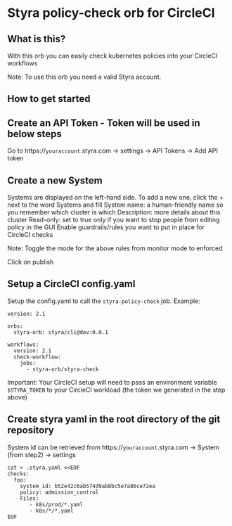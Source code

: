 # Styra policy-check orb for CircleCI

## What is this?
With this orb you can easily check kubernetes policies into your CircleCI workflows

Note: To use this orb you need a valid Styra account.

## How to get started

## Create an API Token - Token will be used in below steps
Go to https://`youraccount`.styra.com -> settings -> API Tokens ->  Add API token

## Create a new System

Systems are displayed on the left-hand side. To add a new one, click the + next to the word Systems and fill
System name: a human-friendly name so you remember which cluster is which
Description: more details about this cluster
Read-only: set to true only if you want to stop people from editing policy in the GUI
Enable guardrails/rules you want to put in place for CircleCI checks

Note: Toggle the mode for the above rules from monitor mode to enforced

Click on publish

## Setup a CircleCI config.yaml

Setup the config.yaml to call the `styra-policy-check` job.
Example:
```
version: 2.1

orbs:
  styra-orb: styra/cli@dev:0.0.1

workflows:
  version: 2.1
  check-workflow:
    jobs:
      - styra-orb/styra-check
```

Important: Your CircleCI setup will need to pass an environment variable `$STYRA_TOKEN` to your CircleCI workload (the token we generated in the step above)

## Create styra yaml in the root directory of the git repository

System id can be retrieved from https://`youraccount`.styra.com -> System (from step2) -> settings

```
cat > .styra.yaml <<EOF
checks:
  foo:
    system_id: b52e42c6ab574d9ab8bc5e7a86ce72ea
    policy: admission_control
    Files:
       - k8s/prod/*.yaml
       - k8s/*/*.yaml
EOF
```





